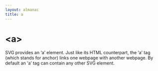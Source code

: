 ```yaml
---
layout: almanac
title: a
---
```


# &lt;a&gt;

SVG provides an ‘a’ element. Just like its HTML counterpart, the ‘a’ tag (which stands for anchor) links one webpage with another webpage. By default an ‘a’ tag can contain any other SVG element.